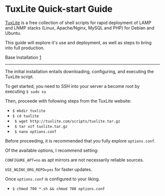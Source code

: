TuxLite Quick-start Guide
=============
[TuxLite](http://tuxlite.com) is a free collection of shell scripts for rapid deployment of LAMP and LNMP stacks (Linux, Apache/Nginx, MySQL and PHP) for Debian and Ubuntu.

This guide will explore it's use and deployment, as well as steps to bring into full production.

Base Installation [1](http://tuxlite.com/installation/)
_________________
The initial installation entails downloading, configuring, and executing the TuxLite script.

To get started, you need to SSH into your server a become root by executing `$ sudo su`

Then, proceede with following steps from the TuxLite website:

- `$ mkdir tuxlite`
- `$ cd tuxlite`
- ` $ wget http://tuxlite.com/scripts/tuxlite.tar.gz`
- ` $ tar xzf tuxlite.tar.gz`
- ` $ nano options.conf`

Before proceeding, it is recommended that you fully explore `options.conf`.

Of the available options, I recommend setting:

`CONFIGURE_APT=no` as apt mirrors are not necessarily reliable sources.

`USE_NGINX_ORG_REPO=yes` for faster updates.

Once `options.conf` is configured to your liking.

- `$ chmod 700 *.sh && chmod 700 options.conf`
